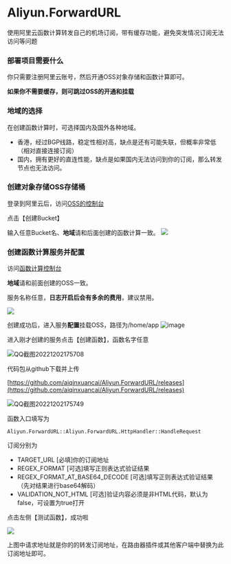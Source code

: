 # Aliyun.ForwardURL

使用阿里云函数计算转发自己的机场订阅，带有缓存功能，避免突发情况订阅无法访问等问题

### 部署项目需要什么

你只需要注册阿里云账号，然后开通OSS对象存储和函数计算即可。

**如果你不需要缓存，则可跳过OSS的开通和挂载**

### 地域的选择

在创建函数计算时，可选择国内及国外各种地域。
* 香港，经过BGP线路，稳定性相对高，缺点是还有可能失联，但概率非常低（相对直接连接订阅）
* 国内，拥有更好的直连性能，缺点是如果国内无法访问到你的订阅，那么转发节点也无法访问。

### 创建对象存储OSS存储桶

登录到阿里云后，访问[OSS的控制台](https://oss.console.aliyun.com/bucket)

点击【创建Bucket】

输入任意Bucket名、**地域**请和后面创建的函数计算一致。
![](https://pic1.zhimg.com/80/v2-6a1ee5e18a1a1d18c5f97a1754491324_720w.png)

### 创建函数计算服务并配置

访问[函数计算控制台]([https://oss.console.aliyun.com/bucket](https://fcnext.console.aliyun.com/cn-shanghai/services))

**地域**请和前面创建的OSS一致。

服务名称任意，**日志开启后会有多余的费用**，建议禁用。

![](https://pica.zhimg.com/80/v2-305618b73863c82e760f06eacd233a29_720w.png)

创建成功后，进入服务**配置**挂载OSS，路径为/home/app
![image](https://user-images.githubusercontent.com/4475018/205268634-c0b15df2-4ad0-4c27-af6f-541d211a50b2.png)

进入刚才创建的服务点击【创建函数】，函数名字任意

![QQ截图20221202175708](https://user-images.githubusercontent.com/4475018/205267449-3df690da-1b41-4c06-8eec-b1a1ab66fa39.png)

代码包从github下载并上传

[https://github.com/aiqinxuancai/Aliyun.ForwardURL/releases](https://github.com/aiqinxuancai/Aliyun.ForwardURL/releases)

![QQ截图20221202175749](https://user-images.githubusercontent.com/4475018/205267463-93d19bfd-7fc5-4ff5-ac14-377ae2100158.png)

函数入口填写为

```
Aliyun.ForwardURL::Aliyun.ForwardURL.HttpHandler::HandleRequest
```

订阅分别为
    
* TARGET_URL [必填]你的订阅地址
* REGEX_FORMAT [可选]填写正则表达式验证结果
* REGEX_FORMAT_AT_BASE64_DECODE [可选]填写正则表达式验证结果（先对结果进行base64解码）
* VALIDATION_NOT_HTML [可选]验证内容必须是非HTML代码，默认为false，可设置为true打开

点击左侧【测试函数】，成功啦

![](https://pic2.zhimg.com/80/v2-a03960f98b3db988ac6cb6d100664bd1_720w.png)

上图中请求地址就是你的的转发订阅地址，在路由器插件或其他客户端中替换为此订阅地址即可。
